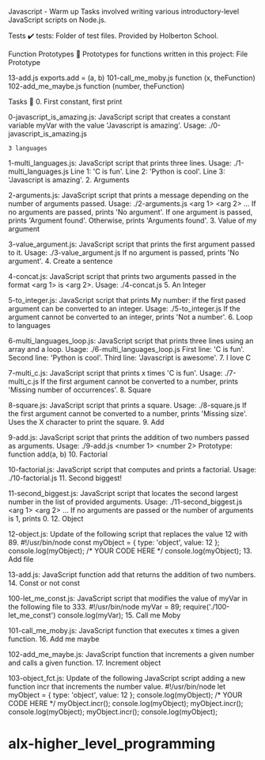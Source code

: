 Javascript - Warm up Tasks involved writing various introductory-level JavaScript scripts on Node.js.

Tests ✔️ tests: Folder of test files. Provided by Holberton School.

Function Prototypes 💾 Prototypes for functions written in this project:
File Prototype

13-add.js	exports.add = (a, b)
101-call_me_moby.js	function (x, theFunction)
102-add_me_maybe.js	function (number, theFunction)

Tasks 📃 0. First constant, first print

0-javascript_is_amazing.js: JavaScript script that creates a constant variable myVar with the value 'Javascript is amazing'. Usage: ./0-javascript_is_amazing.js

    3 languages

1-multi_languages.js: JavaScript script that prints three lines. Usage: ./1-multi_languages.js Line 1: 'C is fun'. Line 2: 'Python is cool'. Line 3: 'Javascript is amazing'. 2. Arguments

2-arguments.js: JavaScript script that prints a message depending on the number of arguments passed. Usage: ./2-arguments.js <arg 1> <arg 2> ... If no arguments are passed, prints 'No argument'. If one argument is passed, prints 'Argument found'. Otherwise, prints 'Arguments found'. 3. Value of my argument

3-value_argument.js: JavaScript script that prints the first argument passed to it. Usage: ./3-value_argument.js If no argument is passed, prints 'No argument'. 4. Create a sentence

4-concat.js: JavaScript script that prints two arguments passed in the format <arg 1> is <arg 2>. Usage: ./4-concat.js 5. An Integer

5-to_integer.js: JavaScript script that prints My number: if the first pased argument can be converted to an integer. Usage: ./5-to_integer.js If the argument cannot be converted to an integer, prints 'Not a number'. 6. Loop to languages

6-multi_languages_loop.js: JavaScript script that prints three lines using an array and a loop. Usage: ./6-multi_languages_loop.js First line: 'C is fun'. Second line: 'Python is cool'. Third line: 'Javascript is awesome'. 7. I love C

7-multi_c.js: JavaScript script that prints x times 'C is fun'. Usage: ./7-multi_c.js If the first argument cannot be converted to a number, prints 'Missing number of occurrences'. 8. Square

8-square.js: JavaScript script that prints a square. Usage: ./8-square.js If the first argument cannot be converted to a number, prints 'Missing size'. Uses the X character to print the square. 9. Add

9-add.js: JavaScript script that prints the addition of two numbers passed as arguments. Usage: ./9-add.js <number 1> <number 2> Prototype: function add(a, b) 10. Factorial

10-factorial.js: JavaScript script that computes and prints a factorial. Usage: ./10-factorial.js 11. Second biggest!

11-second_biggest.js: JavaScript script that locates the second largest number in the list of provided arguments. Usage: ./11-second_biggest.js <arg 1> <arg 2> ... If no arguments are passed or the number of arguments is 1, prints 0. 12. Object

12-object.js: Update of the following script that replaces the value 12 with 89. #!/usr/bin/node const myObject = { type: 'object', value: 12 }; console.log(myObject); /* YOUR CODE HERE */ console.log(myObject); 13. Add file

13-add.js: JavaScript function add that returns the addition of two numbers. 14. Const or not const

100-let_me_const.js: JavaScript script that modifies the value of myVar in the following file to 333. #!/usr/bin/node myVar = 89; require('./100-let_me_const') console.log(myVar); 15. Call me Moby

101-call_me_moby.js: JavaScript function that executes x times a given function. 16. Add me maybe

102-add_me_maybe.js: JavaScript function that increments a given number and calls a given function. 17. Increment object

103-object_fct.js: Update of the following JavaScript script adding a new function incr that increments the number value. #!/usr/bin/node let myObject = { type: 'object', value: 12 }; console.log(myObject); /* YOUR CODE HERE */ myObject.incr(); console.log(myObject); myObject.incr(); console.log(myObject); myObject.incr(); console.log(myObject);
# alx-higher_level_programming
